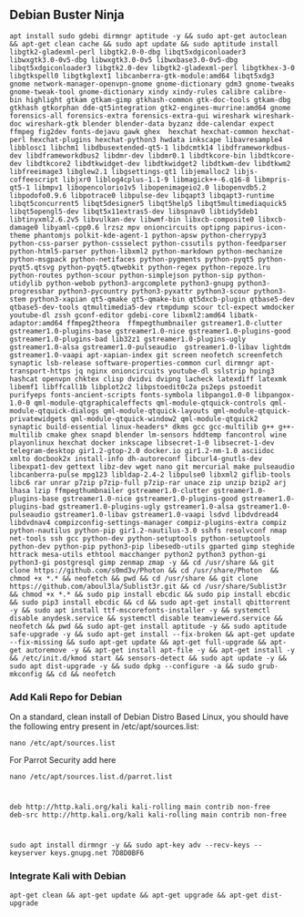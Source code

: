 ## Debian Buster Ninja

    apt install sudo gdebi dirmngr aptitude -y && sudo apt-get autoclean && apt-get clean cache && sudo apt update && sudo aptitude install libgtk2-gladexml-perl libgtk2.0-0-dbg libqt5xdgiconloader3 libwxgtk3.0-0v5-dbg libwxgtk3.0-0v5 libwxbase3.0-0v5-dbg libqt5xdgiconloader3 libgtk2.0-dev libgtk2-gladexml-perl libgtkhex-3-0 libgtkspell0 libgtkglext1 libcanberra-gtk-module:amd64 libqt5xdg3 gnome network-manager-openvpn-gnome gnome-dictionary gdm3 gnome-tweaks gnome-tweak-tool gnome-dictionary xindy xindy-rules calibre calibre-bin highlight gtkam gtkam-gimp gtkhash-common gtk-doc-tools gtkam-dbg gtkhash gtkorphan dde-qt5integration gtk2-engines-murrine:amd64 gnome forensics-all forensics-extra forensics-extra-gui wireshark wireshark-doc wireshark-gtk blender blender-data byzanz dde-calendar expect ffmpeg fig2dev fonts-dejavu gawk ghex  hexchat hexchat-common hexchat-perl hexchat-plugins hexchat-python3 hwdata inkscape libavresample4 libblosc1 libchm1 libdbusextended-qt5-1 libdcmtk14 libdframeworkdbus-dev libdframeworkdbus2 libdmr-dev libdmr0.1 libdtkcore-bin libdtkcore-dev libdtkcore2 libdtkwidget-dev libdtkwidget2 libdtkwm-dev libdtkwm2 libfreeimage3 libglew2.1 libgsettings-qt1 libjemalloc2 libjs-coffeescript libjxr0 liblog4cplus-1.1-9 libmagick++-6.q16-8 libmpris-qt5-1 libmpv1 libopencolorio1v5 libopenimageio2.0 libopenvdb5.2 libpodofo0.9.6 libpotrace0 libpulse-dev libqapt3 libqapt3-runtime libqt5concurrent5 libqt5designer5 libqt5help5 libqt5multimediaquick5 libqt5opengl5-dev libqt5x11extras5-dev libspnav0 libtidy5deb1 libtinyxml2.6.2v5 libvulkan-dev libwmf-bin libxcb-composite0 libxcb-damage0 libyaml-cpp0.6 lrzsz mpv onioncircuits optipng papirus-icon-theme phantomjs polkit-kde-agent-1 python-apsw python-cherrypy3 python-css-parser python-cssselect python-cssutils python-feedparser python-html5-parser python-libxml2 python-markdown python-mechanize python-msgpack python-netifaces python-pygments python-pyqt5 python-pyqt5.qtsvg python-pyqt5.qtwebkit python-regex python-repoze.lru python-routes python-scour python-simplejson python-sip python-utidylib python-webob python3-argcomplete python3-gnupg python3-progressbar python3-pycountry python3-pyxattr python3-scour python3-stem python3-xapian qt5-qmake qt5-qmake-bin qt5dxcb-plugin qtbase5-dev qtbase5-dev-tools qtmultimedia5-dev rtmpdump scour tcl-expect wmdocker youtube-dl zssh gconf-editor gdebi-core libxml2:amd64 libatk-adaptor:amd64 ffmpeg2theora  ffmpegthumbnailer gstreamer1.0-clutter gstreamer1.0-plugins-base gstreamer1.0-nice gstreamer1.0-plugins-good gstreamer1.0-plugins-bad lib32z1 gstreamer1.0-plugins-ugly gstreamer1.0-alsa gstreamer1.0-pulseaudio  gstreamer1.0-libav lightdm gstreamer1.0-vaapi apt-xapian-index git screen neofetch screenfetch synaptic lsb-release software-properties-common curl dirmngr apt-transport-https jq nginx onioncircuits youtube-dl sslstrip hping3 hashcat openvpn chktex clisp dvidvi dvipng lacheck latexdiff latexmk libemf1 libffcall1b libplot2c2 libpstoedit0c2a ps2eps pstoedit purifyeps fonts-ancient-scripts fonts-symbola libpango1.0-0 libpangox-1.0-0 qml-module-qtgraphicaleffects qml-module-qtquick-controls qml-module-qtquick-dialogs qml-module-qtquick-layouts qml-module-qtquick-privatewidgets qml-module-qtquick-window2 qml-module-qtquick2  synaptic build-essential linux-headers* dkms gcc gcc-multilib g++ g++-multilib cmake ghex snapd blender lm-sensors hddtemp fancontrol wine playonlinux hexchat docker inkscape libsecret-1-0 libsecret-1-dev telegram-desktop gir1.2-gtop-2.0 docker.io gir1.2-nm-1.0 asciidoc xmlto docbook2x install-info dh-autoreconf libcurl4-gnutls-dev libexpat1-dev gettext libz-dev wget nano git mercurial make pulseaudio libcanberra-pulse mpg123 libldap-2.4-2 libpulse0 libxml2 giflib-tools libc6 rar unrar p7zip p7zip-full p7zip-rar unace zip unzip bzip2 arj lhasa lzip ffmpegthumbnailer gstreamer1.0-clutter gstreamer1.0-plugins-base gstreamer1.0-nice gstreamer1.0-plugins-good gstreamer1.0-plugins-bad gstreamer1.0-plugins-ugly gstreamer1.0-alsa gstreamer1.0-pulseaudio gstreamer1.0-libav gstreamer1.0-vaapi lsdvd libdvdread4 libdvdnav4 compizconfig-settings-manager compiz-plugins-extra compiz python-nautilus python-pip gir1.2-nautilus-3.0 sshfs resolvconf nmap net-tools ssh gcc python-dev python-setuptools python-setuptools python-dev python-pip python3-pip libesedb-utils gparted gimp steghide httrack mesa-utils ethtool macchanger python2 python3 python-gi python3-gi postgresql gimp zenmap zmap -y && cd /usr/share && git clone https://github.com/s0md3v/Photon && cd /usr/share/Photon  && chmod +x *.* && neofetch && pwd && cd /usr/share && git clone https://github.com/aboul3la/Sublist3r.git && cd /usr/share/Sublist3r && chmod +x *.* && sudo pip install ebcdic && sudo pip install ebcdic && sudo pip3 install ebcdic && cd && sudo apt-get install qbittorrent -y && sudo apt install ttf-mscorefonts-installer -y && systemctl disable anydesk.service && systemctl disable teamviewerd.service && neofetch && pwd && sudo apt-get install aptitude -y && sudo aptitude safe-upgrade -y && sudo apt-get install --fix-broken && apt-get update --fix-missing && sudo apt-get update && apt-get full-upgrade && apt-get autoremove -y && apt-get install apt-file -y && apt-get install -y && /etc/init.d/kmod start && sensors-detect && sudo apt update -y && sudo apt dist-upgrade -y && sudo dpkg --configure -a && sudo grub-mkconfig && cd && neofetch


### Add Kali Repo for Debian

On a standard, clean install of Debian Distro Based Linux, you should have the following entry present in /etc/apt/sources.list:

    nano /etc/apt/sources.list
       
For Parrot Security add here

    nano /etc/apt/sources.list.d/parrot.list
#       
    deb http://http.kali.org/kali kali-rolling main contrib non-free
    deb-src http://http.kali.org/kali kali-rolling main contrib non-free
 #      
    sudo apt install dirmngr -y && sudo apt-key adv --recv-keys --keyserver keys.gnupg.net 7D8D0BF6
       

### Integrate Kali with Debian

    apt-get clean && apt-get update && apt-get upgrade && apt-get dist-upgrade
